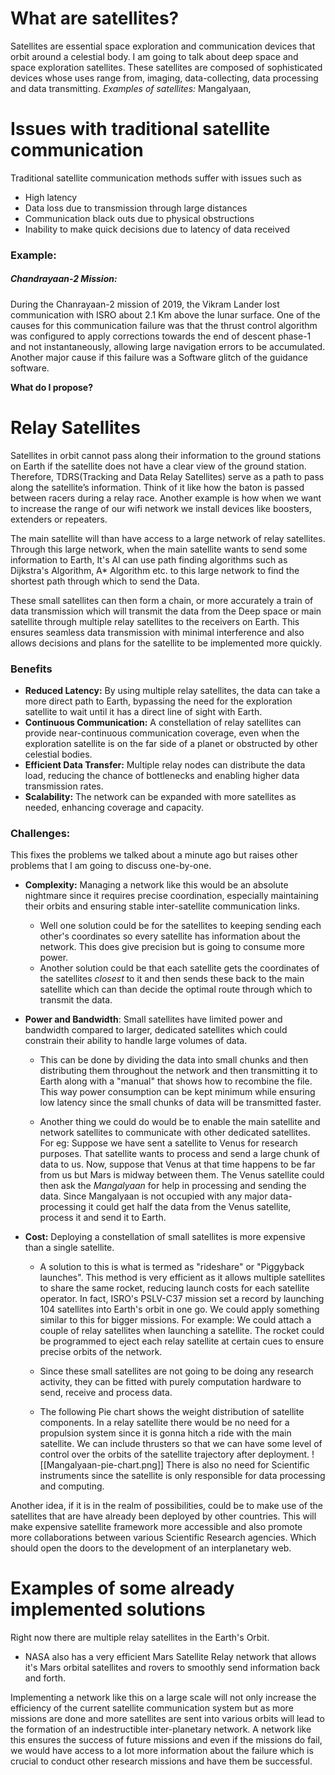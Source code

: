 
# What are satellites?
Satellites are essential space exploration and communication devices that orbit around a celestial body. I am going to talk about deep space and space exploration satellites. These satellites are composed of sophisticated devices whose uses range from, imaging, data-collecting, data processing and data transmitting. 
*Examples of satellites:* Mangalyaan,  

# Issues with traditional satellite communication

Traditional satellite communication methods suffer with issues such as
- High latency 
- Data loss due to transmission through large distances
- Communication black outs due to physical obstructions
- Inability to make quick decisions due to latency of data received

### Example:
##### Chandrayaan-2 Mission:

During the Chanrayaan-2 mission of 2019, the Vikram Lander lost communication with ISRO about 2.1 Km above the lunar surface. One of the causes for this communication failure was that the thrust control algorithm was configured to apply corrections towards the end of descent phase-1 and not instantaneously, allowing large navigation errors to be accumulated. Another major cause if this failure was a Software glitch of the guidance software. 

**What do I propose?**
# Relay Satellites

Satellites in orbit cannot pass along their information to the ground stations on Earth if the satellite does not have a clear view of the ground station. Therefore, TDRS(Tracking and Data Relay Satellites) serve as a path to pass along the satellite’s information. Think of it like how the baton is passed between racers during a relay race. Another example is how when we want to increase the range of our wifi network we install devices like boosters, extenders or repeaters.

The main satellite will than have access to a large network of relay satellites. Through this large network, when the main satellite wants to send some information to Earth, It's AI can use path finding algorithms such as Dijkstra's Algorithm, A* Algorithm etc. to this large network to find the shortest path through which to send the Data.

These small satellites can then form a chain, or more accurately a train of data transmission which will transmit the data from the Deep space or main satellite through multiple relay satellites to the receivers on Earth. This ensures seamless data transmission with minimal interference and also allows decisions and plans for the satellite to be implemented more quickly.


### Benefits

 - **Reduced Latency:** By using multiple relay satellites, the data can take a more direct path to Earth, bypassing the need for the exploration satellite to wait until it has a direct line of sight with Earth.
- **Continuous Communication:** A constellation of relay satellites can provide near-continuous communication coverage, even when the exploration satellite is on the far side of a planet or obstructed by other celestial bodies.
- **Efficient Data Transfer:** Multiple relay nodes can distribute the data load, reducing the chance of bottlenecks and enabling higher data transmission rates.
- **Scalability:** The network can be expanded with more satellites as needed, enhancing coverage and capacity.
### Challenges:

This fixes the problems we talked about a minute ago but raises other problems that I am going to discuss one-by-one.

- **Complexity:** Managing a network like this would be an absolute nightmare since it requires precise coordination, especially maintaining their orbits and ensuring stable inter-satellite communication links.

	- Well one solution could be for the satellites to keeping sending each other's coordinates so every satellite has information about the network. This does give precision but is going to consume more power. 
	- Another solution could be that each satellite gets the coordinates of the satellites *closest* to it and then sends these back to the main satellite which can than decide the optimal route through which to transmit the data.

- **Power and Bandwidth**: Small satellites have limited power and bandwidth compared to larger, dedicated satellites which could constrain their ability to handle large volumes of data.

	- This can be done by dividing the data into small chunks and then distributing them throughout the network and then transmitting it to Earth along with a "manual" that shows how to recombine the file. This way power consumption can be kept minimum while ensuring low latency since the small chunks of data will be transmitted faster.
	
	- Another thing we could do would be to enable the main satellite and network satellites to communicate with other dedicated satellites. For eg: Suppose we have sent a satellite to Venus for research purposes. That satellite wants to process and send a large chunk of data to us. Now, suppose that Venus at that time happens to be far from us but Mars is midway between them. The Venus satellite could then ask the *Mangalyaan* for help in processing and sending the data. Since Mangalyaan is not occupied with any major data-processing it could get half the data from the Venus satellite, process it and send it to Earth. 
 
 - **Cost:** Deploying a constellation of small satellites is more expensive than a single satellite. 
 
	 - A solution to this is what is termed as "rideshare" or "Piggyback launches". This method is very efficient as it allows multiple satellites to share the same rocket, reducing launch costs for each satellite operator. In fact, ISRO's PSLV-C37 mission set a record by launching 104 satellites into Earth's orbit in one go. We could apply something similar to this for bigger missions. For example: We could attach a couple of relay satellites when launching a satellite. The rocket could be programmed to eject each relay satellite at certain cues to ensure precise orbits of the network.
	 
	 - Since these small satellites are not going to be doing any research activity, they can be fitted with purely computation hardware to send, receive and process data.  
	 - The following Pie chart shows the weight distribution of satellite components. In a relay satellite there would be no need for a propulsion system since it is gonna hitch a ride with the main satellite. We can include thrusters so that we can have some level of control over the orbits of the satellite trajectory after deployment.
	 ![[Mangalyaan-pie-chart.png]]
	 There is also no need for Scientific instruments since the satellite is only responsible for data processing and computing.

Another idea, if it is in the realm of possibilities, could be to make use of the satellites that are have already been deployed by other countries. This will  make expensive satellite framework more accessible and also promote more collaborations between various Scientific Research agencies. Which should open the doors to the development of an interplanetary web. 

# Examples of some already implemented solutions

Right now there are multiple relay satellites in the Earth's Orbit.
- NASA also has a very efficient Mars Satellite Relay network that allows it's Mars orbital satellites and rovers to smoothly send information back and forth.

Implementing a network like this on a large scale will not only increase the efficiency of the current satellite communication system but as more missions are done and more satellites are sent into various orbits will lead to the formation of an indestructible inter-planetary network. A network like this ensures the success of future missions and even if the missions do fail, we would have access to a lot more information about the failure which is crucial to conduct other research missions and have them be successful.